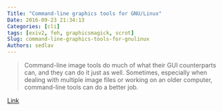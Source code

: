 ```yaml
---
Title: "Command-line graphics tools for GNU/Linux"
Date: 2016-09-23 21:34:13
Categories: [cli]
tags: [exiv2, feh, graphicsmagick, scrot]
Slug: command-line-graphics-tools-for-gnulinux
Authors: sedlav
---
```


>  Command-line image tools do much of what their GUI counterparts can, and they can do it just as well. Sometimes, especially when dealing with multiple image files or working on an older computer, command-line tools can do a better job.

[Link](https://opensource.com/life/16/9/command-line-image-tools-linux)
